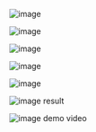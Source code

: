 ![image](https://user-images.githubusercontent.com/113822588/198195022-e019d116-b172-4e8f-a3f9-73fbad9f31fe.png)

![image](https://user-images.githubusercontent.com/113822588/198195509-47930d9f-ac45-4be0-9ac9-8e52966013c5.png)

![image](https://user-images.githubusercontent.com/113822588/198209158-7a8f684c-d87e-445d-a8f0-0a821a314a46.png)

![image](https://user-images.githubusercontent.com/113822588/198209233-cd67fe05-42de-4135-86ae-bf437f9f15dd.png)

![image](https://user-images.githubusercontent.com/113822588/198210164-524516f8-26c9-440e-ac46-460d8a3aa286.png)

![image](https://user-images.githubusercontent.com/113822588/199594404-91cec2c0-9f46-4607-9f5c-5707e5991ce8.png)
result

![image](https://user-images.githubusercontent.com/113822588/199595540-c909bc2b-73ac-4016-b21c-f43bac144d58.png)
demo video

